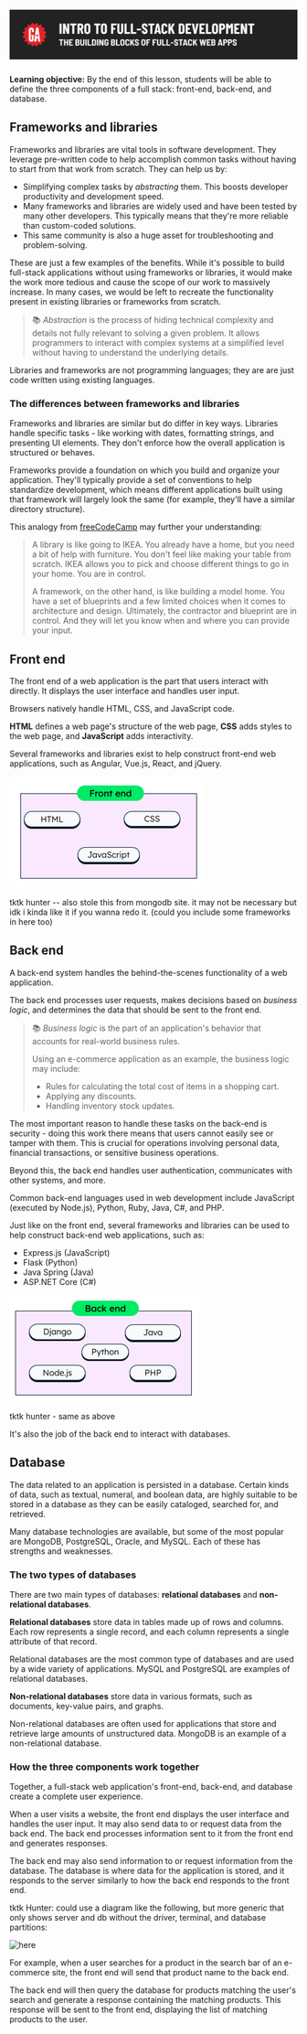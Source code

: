 # ![Intro to Full Stack Development - The Building Blocks of Full Stack Web Apps](./assets/hero.png)

**Learning objective:** By the end of this lesson, students will be able to define the three components of a full stack: front-end, back-end, and database.

## Frameworks and libraries

Frameworks and libraries are vital tools in software development. They leverage pre-written code to help accomplish common tasks without having to start from that work from scratch. They can help us by:

- Simplifying complex tasks by *abstracting* them. This boosts developer productivity and development speed.
- Many frameworks and libraries are widely used and have been tested by many other developers. This typically means that they're more reliable than custom-coded solutions.
- This same community is also a huge asset for troubleshooting and problem-solving.

These are just a few examples of the benefits. While it's possible to build full-stack applications without using frameworks or libraries, it would make the work more tedious and cause the scope of our work to massively increase. In many cases, we would be left to recreate the functionality present in existing libraries or frameworks from scratch.

> 📚 *Abstraction* is the process of hiding technical complexity and details not fully relevant to solving a given problem. It allows programmers to interact with complex systems at a simplified level without having to understand the underlying details.

Libraries and frameworks are not programming languages; they are are just code written using existing languages.

### The differences between frameworks and libraries

Frameworks and libraries are similar but do differ in key ways. Libraries handle specific tasks - like working with dates, formatting strings, and presenting UI elements. They don't enforce how the overall application is structured or behaves.

Frameworks provide a foundation on which you build and organize your application. They'll typically provide a set of conventions to help standardize development, which means different applications built using that framework will largely look the same (for example, they'll have a similar directory structure).

This analogy from [freeCodeCamp](https://www.freecodecamp.org/news/the-difference-between-a-framework-and-a-library-bd133054023f/) may further your understanding:

>A library is like going to IKEA. You already have a home, but you need a bit of help with furniture. You don't feel like making your table from scratch. IKEA allows you to pick and choose different things to go in your home. You are in control.
>
> A framework, on the other hand, is like building a model home. You have a set of blueprints and a few limited choices when it comes to architecture and design. Ultimately, the contractor and blueprint are in control. And they will let you know when and where you can provide your input.

## Front end

The front end of a web application is the part that users interact with directly. It displays the user interface and handles user input.

Browsers natively handle HTML, CSS, and JavaScript code.

**HTML** defines a web page's structure of the web page, **CSS** adds styles to the web page, and **JavaScript** adds interactivity.

Several frameworks and libraries exist to help construct front-end web applications, such as Angular, Vue.js, React, and jQuery.

![Common front-end technologies](./assets/originals/frontend.png)

tktk hunter -- also stole this from mongodb site. it may not be necessary but idk i kinda like it if you wanna redo it. (could you include some frameworks in here too)

## Back end

A back-end system handles the behind-the-scenes functionality of a web application.

The back end processes user requests, makes decisions based on *business logic*, and determines the data that should be sent to the front end.

> 📚 *Business logic* is the part of an application's behavior that accounts for real-world business rules.
>
> Using an e-commerce application as an example, the business logic may include:
>
> - Rules for calculating the total cost of items in a shopping cart.
> - Applying any discounts.
> - Handling inventory stock updates.

The most important reason to handle these tasks on the back-end is security - doing this work there means that users cannot easily see or tamper with them. This is crucial for operations involving personal data, financial transactions, or sensitive business operations.

Beyond this, the back end handles user authentication, communicates with other systems, and more.

Common back-end languages used in web development include JavaScript (executed by Node.js), Python, Ruby, Java, C#, and PHP.

Just like on the front end, several frameworks and libraries can be used to help construct back-end web applications, such as:

- Express.js (JavaScript)
- Flask (Python)
- Java Spring (Java)
- ASP.NET Core (C#)

![Common back-end technologies](assets/originals/backend.png)

tktk hunter - same as above

It's also the job of the back end to interact with databases.

## Database

The data related to an application is persisted in a database. Certain kinds of data, such as textual, numeral, and boolean data, are highly suitable to be stored in a database as they can be easily cataloged, searched for, and retrieved.

Many database technologies are available, but some of the most popular are MongoDB, PostgreSQL, Oracle, and MySQL. Each of these has strengths and weaknesses.

### The two types of databases

There are two main types of databases: **relational databases** and **non-relational databases**.

**Relational databases** store data in tables made up of rows and columns. Each row represents a single record, and each column represents a single attribute of that record.

Relational databases are the most common type of databases and are used by a wide variety of applications. MySQL and PostgreSQL are examples of relational databases.

**Non-relational databases** store data in various formats, such as documents, key-value pairs, and graphs.

Non-relational databases are often used for applications that store and retrieve large amounts of unstructured data. MongoDB is an example of a non-relational database.

### How the three components work together

Together, a full-stack web application's front-end, back-end, and database create a complete user experience.

When a user visits a website, the front end displays the user interface and handles the user input. It may also send data to or request data from the back end. The back end processes information sent to it from the front end and generates responses.

The back end may also send information to or request information from the database. The database is where data for the application is stored, and it responds to the server similarly to how the back end responds to the front end.

tktk Hunter: could use a diagram like the following, but more generic that only shows server and db without the driver, terminal, and database partitions:

![here](https://git.generalassemb.ly/Software-Engineering-Immersive-Remote/SEIR-Ewoks/blob/master/unit_2/w04d04/instructor_notes/Client_Server.png)

For example, when a user searches for a product in the search bar of an e-commerce site, the front end will send that product name to the back end.

The back end will then query the database for products matching the user's search and generate a response containing the matching products. This response will be sent to the front end, displaying the list of matching products to the user.
